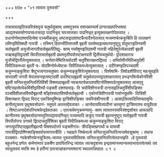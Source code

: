 +++
title = "०१ त्वावतः पुरूवसो"

+++

तत्रत्वावतइतित्रयस्त्रिंशदृचं चतुर्थंसूक्तम् अश्वपुत्रस्य वशाख्यस्यार्षं प्राग्वत्सप्रपरिभाषया आद्याश्चतस्रोगायत्र्यःतत्राद्या पादनिचृत् त्रयःसप्तकाः पादनिचृत् इत्युक्तलक्षणोपेतत्वात् । दधानोगोमदश्ववदित्येषा पञ्चमीककुपू अष्टकद्वादशाष्टकैःपादैरुपेतत्वात् मध्यमश्चेत्ककुबिति हि तल्लक्षणं तमिन्द्रमितिषष्ठी गायत्री । तस्मिन् हिसन्तीतिसप्तमी बृहती यस्तेमदइत्यष्टम्यनुष्टुपू योदुष्टरइतिनवमी सतोबृहती अयुजौजागतौसतोबृहतीतिह्यु- क्तम् गव्योषुणइतिदशमी गायत्री नहितेशूरेत्येकादशी बृहती यऋष्वइतिद्वादशी विपरीतासतोबृहती प्रथमतृतीययोरष्टाक्षरवती द्वितीयचतुर्थयो- र्द्वादशाक्षराच युजौचेद्विपरीतेत्युक्तत्वात् । सनोवाजेष्वितित्रयोदशी चतुर्विंशत्यक्षराद्विपदा । अभिवोवीरमितिचतुर्दशी पिपीलिकमध्या बृहती त्र- योदशिनोर्मध्येष्टकः पिपीलिकमध्येत्युक्तत्वात् । ददीरेक्णइतिपञ्चदशी ककुम्न्यङ्कुशिरा त्रैष्टुभजागतचतुष्काः ककुम्न्यङ्कुशिरेत्युक्तत्वात् । विश्वेषामि- तिषोडशीविराट् महःसुवइति सप्तदशी जगती येपातयन्तइत्यष्टादशी उपरिष्टाद्बृहती चतुर्थपादस्यद्वादशाक्षरत्वात् प्रभङ्गमित्येकोनविंशी बृहती सनितःसुसनितरितिविंशी विषमपदाबृहती नवकाष्ट्येकादश्यष्टिनोविषमपदेत्युक्तत्वात् आसएतु षष्टिंसहस्रेत्येकविंशीद्वाविंश्यौ पङ्क्ती दशश्यावाइ- ति त्रयोविंशीगायत्री दानासइतिचतुर्विंशीपङ्क्तिः पञ्चविंशीसप्तविंश्यौबृहत्यौ षड्विंश्यष्टाविंश्यौसतोबृहत्यौ । एकोनत्रिंशीगायत्री गावोनयूथमि- तित्रिंशी विशत्यक्षरा द्विपदा विराट् एकत्रिंश्युष्णिक् द्वात्रिंशीपङ्क्तिः त्रयस्त्रिंशीगायत्री । आसएत्वित्यादिभिश्चतसृभिः कनीतपुत्रस्य पृथुश्रवसोदानं- स्तूयते अतस्तद्देवताकाः । आनोवायवित्यादीनां चतसृणां द्वात्रिंश्याश्च वायुर्देवता । शिष्टाअनादेशपरिभाषयेन्द्रदेवताकाः । एतत्सर्वमनुक्रमण्यामु- क्तम् त्वावतस्त्रयस्त्रिंशद्वशोश्व्य आसआदि कानीतस्य पृथुश्रवसोदानस्तुतिराद्यापादनिचृत् पञ्चम्यादि ककुप् गायत्री बृहत्यनुष्टुप् सतोबृहती गायत्री विपरीतोत्तरः प्रगाथो द्विपदाचतुर्विंशिका बृहती पिपीलिकमध्या ककुम्न्यङ्कुशिरा विराट् जगत्युपरिष्टाद्बृहतीबृहत्यौ विषमपदोत्तरे पङ्क्तीगाय- त्रीपङ्क्तिप्रगाथौ च वायव्यौ गायत्रीद्विपदोष्णिक्पङ्क्तिर्वायव्यगायत्रीति । महाव्रते निष्केवल्ये सनितःसुसनितरित्यन्तमेवसूक्तम् । तथाच पञ्चमार- ण्यकेशौनकेनसूत्रितम्-त्वावतः पुरूवसवितिवशः सनितःसुसनितरित्येतदन्तइति ।हे पुरूवसो बहुधनेन्द्र प्रणेतः कर्मणाम्पारं प्रकर्षेण प्रापयितरिन्द्र त्वावतः त्वत्सदृशस्य इन्द्रसमानस्यान्यस्याभावात्तवेत्यर्थः तव स्वभूतावयं स्मसि स्मः हे हरीणां एतत्सञ्ज्ञकानामश्वानां स्थातरधिष्ठातः ॥ १ ॥